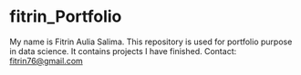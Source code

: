 # fitrin_Portfolio
My name is Fitrin Aulia Salima. This repository is used for portfolio purpose in data science. It contains projects I have finished.
Contact: fitrin76@gmail.com

